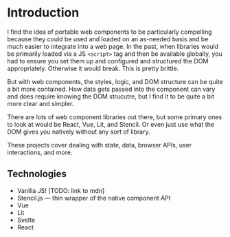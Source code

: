 # Introduction

I find the idea of portable web components to be particularly compelling because they could be used and loaded on an as-needed basis and be much easier to integrate into a web page. In the past, when libraries would be primarily loaded via a JS `<script>` tag and then be available globally, you had to ensure you set them up and configured and structured the DOM appropriately. Otherwise it would break. This is pretty brittle. 

But with web components, the styles, logic, and DOM structure can be quite a bit more contained. How data gets passed into the component can vary and does require knowing the DOM strucutre, but I find it to be quite a bit more clear and simpler.

There are lots of web component libraries out there, but some primary ones to look at would be React, Vue, Lit, and Stencil. Or even just use what the DOM gives you natively without any sort of library.

These projects cover dealing with state, data, browser APIs, user interactions, and more.

## Technologies

- Vanilla JS! [TODO: link to mdn]
- Stencil.js — thin wrapper of the native component API
- Vue
- Lit
- Svelte
- React

